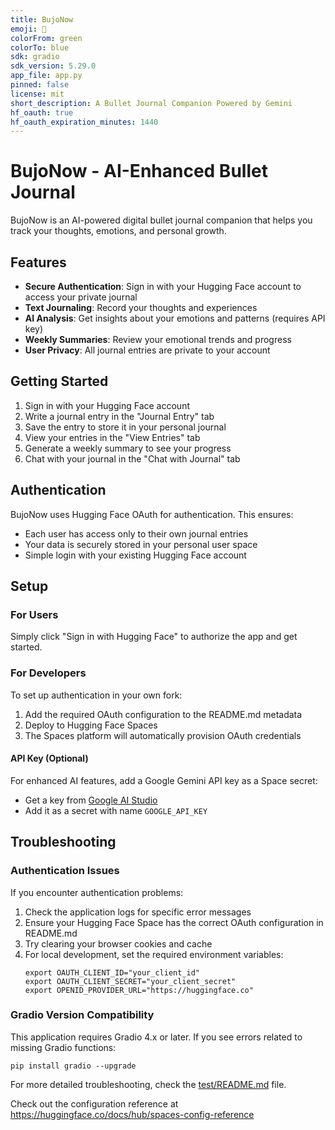 ```yaml
---
title: BujoNow
emoji: 📔
colorFrom: green
colorTo: blue
sdk: gradio
sdk_version: 5.29.0
app_file: app.py
pinned: false
license: mit
short_description: A Bullet Journal Companion Powered by Gemini
hf_oauth: true
hf_oauth_expiration_minutes: 1440
---
```


# BujoNow - AI-Enhanced Bullet Journal

BujoNow is an AI-powered digital bullet journal companion that helps you track your thoughts, emotions, and personal growth.

## Features

- **Secure Authentication**: Sign in with your Hugging Face account to access your private journal
- **Text Journaling**: Record your thoughts and experiences
- **AI Analysis**: Get insights about your emotions and patterns (requires API key)
- **Weekly Summaries**: Review your emotional trends and progress
- **User Privacy**: All journal entries are private to your account

## Getting Started

1. Sign in with your Hugging Face account
2. Write a journal entry in the "Journal Entry" tab
3. Save the entry to store it in your personal journal
4. View your entries in the "View Entries" tab
5. Generate a weekly summary to see your progress
6. Chat with your journal in the "Chat with Journal" tab

## Authentication

BujoNow uses Hugging Face OAuth for authentication. This ensures:
- Each user has access only to their own journal entries
- Your data is securely stored in your personal user space
- Simple login with your existing Hugging Face account

## Setup

### For Users
Simply click "Sign in with Hugging Face" to authorize the app and get started.

### For Developers
To set up authentication in your own fork:
1. Add the required OAuth configuration to the README.md metadata
2. Deploy to Hugging Face Spaces
3. The Spaces platform will automatically provision OAuth credentials

#### API Key (Optional)
For enhanced AI features, add a Google Gemini API key as a Space secret:
- Get a key from [Google AI Studio](https://ai.google.dev/)
- Add it as a secret with name `GOOGLE_API_KEY`

## Troubleshooting

### Authentication Issues
If you encounter authentication problems:
1. Check the application logs for specific error messages
2. Ensure your Hugging Face Space has the correct OAuth configuration in README.md
3. Try clearing your browser cookies and cache
4. For local development, set the required environment variables:
   ```
   export OAUTH_CLIENT_ID="your_client_id"
   export OAUTH_CLIENT_SECRET="your_client_secret" 
   export OPENID_PROVIDER_URL="https://huggingface.co"
   ```

### Gradio Version Compatibility
This application requires Gradio 4.x or later. If you see errors related to missing Gradio functions:
```
pip install gradio --upgrade
```

For more detailed troubleshooting, check the [test/README.md](test/README.md) file.

Check out the configuration reference at https://huggingface.co/docs/hub/spaces-config-reference